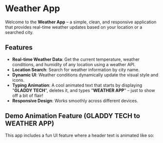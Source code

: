# Weather App

Welcome to the **Weather App** – a simple, clean, and responsive application that provides real-time weather updates based on your location or a searched city.

## Features

- **Real-time Weather Data**: Get the current temperature, weather conditions, and humidity of any location using a weather API.
- **Location Search**: Search for weather information by city name.
- **Dynamic UI**: Weather conditions dynamically update the visual style and icons.
- **Typing Animation**: A cool animated text that starts by displaying "**GLADDY TECH**", deletes it, and types "**WEATHER APP**" – just to show off a bit of flair!
- **Responsive Design**: Works smoothly across different devices.

## Demo Animation Feature (GLADDY TECH to WEATHER APP)

This app includes a fun UI feature where a header text is animated like so:
